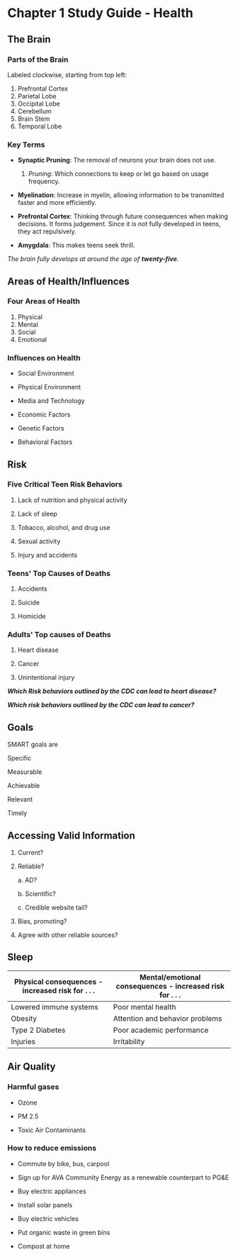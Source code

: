 # Chapter 1 Study Guide - Health

## The Brain

### Parts of the Brain

Labeled clockwise, starting from top left:

1. Prefrontal Cortex
2. Parietal Lobe
3. Occipital Lobe
4. Cerebellum
5. Brain Stem
6. Temporal Lobe

### Key Terms

- **Synaptic Pruning**: The removal of neurons your brain does not use.
  1.  *Pruning*: Which connections to keep or let go based on usage frequency.

- **Myelination**: Increase in myelin, allowing information to be transmitted faster and more efficiently.
- **Prefrontal Cortex**: Thinking through future consequences when making decisions. It forms judgement. Since it is not fully developed in teens, they act repulsively.
- **Amygdala**: This makes teens seek thrill.

*The brain fully develops at around the age of **twenty-five**.*


## Areas of Health/Influences

### Four Areas of Health

1. Physical
3. Mental
4. Social
5. Emotional

### Influences on Health

- Social Environment

- Physical Environment

- Media and Technology 

- Economic Factors

- Genetic Factors

- Behavioral Factors

## Risk

### Five Critical Teen Risk Behaviors

1. Lack of nutrition and physical activity

2. Lack of sleep

3. Tobacco, alcohol, and drug use

4. Sexual activity

5. Injury and accidents

### Teens' Top Causes of Deaths

1. Accidents

2. Suicide

3. Homicide

### Adults' Top causes of Deaths

1. Heart disease

2. Cancer

3. Unintentional injury

***Which Risk behaviors outlined by the CDC can lead to heart disease?***

***Which risk behaviors outlined by the CDC can lead to cancer?***

## Goals

SMART goals are

Specific

Measurable

Achievable

Relevant

Timely

## Accessing Valid Information

1. Current?

2. Reliable?
    
    a. AD?
    
    b. Scientific?

    c. Credible website tail?

3. Bias, promoting?

4. Agree with other reliable sources?

## Sleep

Physical consequences - increased risk for . . . | Mental/emotional consequences - increased risk for . . . 
--- | ---
Lowered immune systems | Poor mental health
Obesity | Attention and behavior problems
Type 2 Diabetes | Poor academic performance
Injuries | Irritability

## Air Quality

### Harmful gases

- Ozone

- PM 2.5

- Toxic Air Contaminants

### How to reduce emissions

- Commute by bike, bus, carpool

- Sign up for AVA Community Energy as a renewable counterpart to PG&E

- Buy electric appliances

- Install solar panels

- Buy electric vehicles

- Put organic waste in green bins

- Compost at home